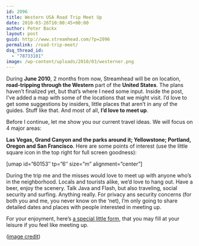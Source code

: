 ```yaml
---
id: 2096
title: Western USA Road Trip Meet Up
date: 2010-03-26T10:00:45+00:00
author: Peter Backx
layout: post
guid: http://www.streamhead.com/?p=2096
permalink: /road-trip-meet/
dsq_thread_id:
  - "78733101"
image: /wp-content/uploads/2010/03/westerner.png
---
```

During **June 2010**, 2 months from now, Streamhead will be on location, **road-tripping through the Western** part of the **United States**. The plans haven&#8217;t finalized yet, but that&#8217;s where I need some input. Inside the post, I&#8217;ve added a map with some of the locations that we might visit. I&#8217;d love to get some suggestions by insiders, little places that aren&#8217;t in any of the guides. Stuff like that. And most of all, **I&#8217;d love to meet up**.

<!--more-->Before I continue, let me show you our current travel ideas. We will focus on 4 major areas: 

**Las Vegas, Grand Canyon and the parks around it; Yellowstone; Portland, Oregon and San Francisco**. Here are some points of interest (use the little square icon in the top right for full screen goodness):

[umap id=&#8221;60153&#8243; tp=&#8221;6&#8243; size=&#8221;m&#8221; alignment=&#8221;center&#8221;]

During the trip me and the misses would love to meet up with anyone who&#8217;s in the neighborhood. Locals and tourists alike, we&#8217;d love to hang out. Have a beer, enjoy the scenery. Talk Java and Flash, but also traveling, social security and surfing. Anything really. For privacy ans security concerns (for both you and me, you never know on the &#8216;net), I&#8217;m only going to share detailed dates and places with people interested in meeting up.

For your enjoyment, here&#8217;s <a title="Interaction Design" href="http://tynerblain.com/blog/2010/03/01/measuring-interaction-design/" target="_blank">a special little form</a>, that you may fill at your leisure if you feel like meeting up.

<!--cforms name="Road trip meetup"-->

(<a title="Westerner Motel" href="http://www.flickr.com/photos/thomashawk/2456225502/" target="_blank">image credit</a>)

<!-- AddThis Advanced Settings generic via filter on the_content -->

<!-- AddThis Share Buttons generic via filter on the_content -->